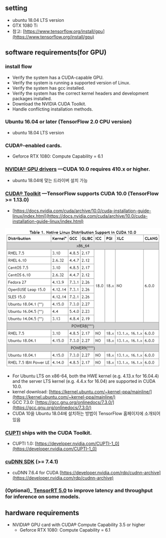 ## setting

- ubuntu 18.04 LTS version
- GTX 1080 Ti
- 참고: [https://www.tensorflow.org/install/gpu](https://www.tensorflow.org/install/gpu)

## software requirements(for GPU)
### install flow
-   Verify the system has a CUDA-capable GPU.
-   Verify the system is running a supported version of Linux.
-   Verify the system has gcc installed.
-   Verify the system has the correct kernel headers and development packages installed.
-   Download the NVIDIA CUDA Toolkit.
-   Handle conflicting installation methods.


### Ubuntu 16.04 or later (TensorFlow 2.0 CPU version)
* ubuntu 18.04 LTS version

### CUDA®-enabled cards.
* Geforce RTX 1080: Compute Capability = 6.1

### [NVIDIA® GPU drivers](https://www.nvidia.com/drivers)  —CUDA 10.0 requires 410.x or higher.
* ubuntu 18.04에 맞는 드라이버 설치 가능

### [CUDA® Toolkit](https://developer.nvidia.com/cuda-toolkit-archive)  —TensorFlow supports CUDA 10.0 (TensorFlow >= 1.13.0)

* [https://docs.nvidia.com/cuda/archive/10.0/cuda-installation-guide-linux/index.html](https://docs.nvidia.com/cuda/archive/10.0/cuda-installation-guide-linux/index.html)

 ![](https://github.com/an-seunghwan/an-seunghwan.github.io/blob/master/assets/img/ubuntu1.PNG?raw=true)

* For Ubuntu LTS on x86-64, both the HWE kernel (e.g. 4.13.x for 16.04.4) and the server LTS kernel (e.g. 4.4.x for 16.04) are supported in CUDA 10.0.
* kernel download: [https://kernel.ubuntu.com/~kernel-ppa/mainline/](https://kernel.ubuntu.com/~kernel-ppa/mainline/)
* GCC 7.3.0: [https://gcc.gnu.org/onlinedocs/7.3.0/](https://gcc.gnu.org/onlinedocs/7.3.0/)
* CUDA 10을 Ubuntu 18.04에 설치하는 방법이 TensorFlow 홈페이지에 소개되어 있음

### [CUPTI](http://docs.nvidia.com/cuda/cupti/)  ships with the CUDA Toolkit.
* CUPTI 1.0: [https://developer.nvidia.com/CUPTI-1_0](https://developer.nvidia.com/CUPTI-1_0)

### [cuDNN SDK](https://developer.nvidia.com/cudnn)  (>= 7.4.1)
* cuDNN 7.6.4 for CUDA [https://developer.nvidia.com/rdp/cudnn-archive](https://developer.nvidia.com/rdp/cudnn-archive)

### (Optional)_  [TensorRT 5.0](https://docs.nvidia.com/deeplearning/sdk/tensorrt-install-guide/index.html)  to improve latency and throughput for inference on some models.

## hardware requirements

- NVIDIA® GPU card with CUDA® Compute Capability 3.5 or higher
	* Geforce RTX 1080: Compute Capability = 6.1




<!--stackedit_data:
eyJoaXN0b3J5IjpbMjA4OTc5MzAyOSwtMTIxMzU4NzkxNSwtMT
gyNzAwOTM2MCwtMjA4NDgxOTQ5Myw0OTkyMjA0NjUsLTMwMjQw
NDg4LDIxMzYxMzIyNzYsMTQ2NzI4NDMwLC04NDE1OTgyMTAsLT
M5MTcxMzY1XX0=
-->